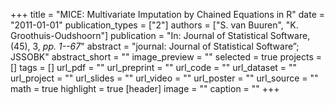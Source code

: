 +++
title = "MICE: Multivariate Imputation by Chained Equations in R"
date = "2011-01-01"
publication_types = ["2"]
authors = ["S. van Buuren", "K. Groothuis-Oudshoorn"]
publication = "In: Journal of Statistical Software, (45), 3, _pp. 1--67_"
abstract = "journal: Journal of Statistical Software”; JSSOBK"
abstract_short = ""
image_preview = ""
selected = true
projects = []
tags = []
url_pdf = ""
url_preprint = ""
url_code = ""
url_dataset = ""
url_project = ""
url_slides = ""
url_video = ""
url_poster = ""
url_source = ""
math = true
highlight = true
[header]
image = ""
caption = ""
+++

